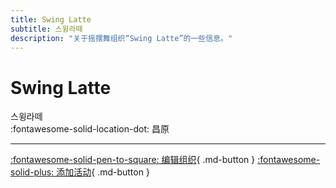 ```yaml
---
title: Swing Latte
subtitle: 스윙라떼
description: "关于摇摆舞组织“Swing Latte”的一些信息。"
---
```


# Swing Latte

스윙라떼  
:fontawesome-solid-location-dot: 昌原  


---

[:fontawesome-solid-pen-to-square: 编辑组织](https://github.com/swingdance/orgs/issues/new?assignees=&labels=update+org&projects=&template=03-update_entity.yml&title=Update%20Org%3A%20ko_KR%20%E2%80%A2%20Swing%20Latte&region=ko_KR&id=swing-latte&name=Swing%20Latte){ .md-button } [:fontawesome-solid-plus: 添加活动](https://github.com/swingdance/events/issues/new?assignees=&labels=add+event&projects=&template=02-add_entity.yml&title=Add%20Event%3A%20ko_KR%20%E2%80%A2%20%3CName%3E&region=ko_KR&province=Changwon&city=Changwon&org_id=swing-latte){ .md-button }

